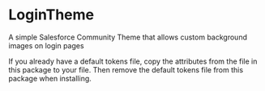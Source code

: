 # LoginTheme
A simple Salesforce Community Theme that allows custom background images on login pages

If you already have a default tokens file, copy the attributes from the file in this package to your file.  Then remove the default tokens file from this package when installing.
